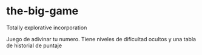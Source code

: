 # the-big-game
Totally explorative incorporation

Juego de adivinar tu numero. Tiene niveles de dificultad ocultos y una tabla de historial de puntaje
